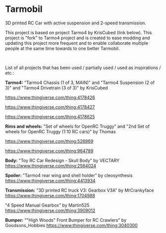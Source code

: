 # **Tarmobil**

3D printed RC Car with active suspension and 2-speed transmission.

This project is based on project Tarmo4 by KrisCubed (link below). This project is "fork" to Tarmo4 project and is created to ease modding and updating this project more frequent and to enable collaborate multiple people at the same time towards to one better Tarmobil.

&nbsp;

List of all projects that has been used / partially used / used as inspirations / etc.:

**Tarmo4:**
"Tarmo4 Chassis (1 of 3, MAIN)" and "Tarmo4 Suspension (2 of 3)" and "Tarmo4 Drivetrain (3 of 3)" by KrisCubed

https://www.thingiverse.com/thing:4178426

https://www.thingiverse.com/thing:4178427

https://www.thingiverse.com/thing:4178625

**Rims and wheels:**
"Set of wheels for OpenRC Truggy" and "2nd Set of wheels for OpenRC Truggy (1:10 RC cars)" by Thomas

https://www.thingiverse.com/thing:526969

https://www.thingiverse.com/thing:964789

**Body:**
"Toy RC Car Redesign - Skull Body" by VECTARY
https://www.thingiverse.com/thing:2564024

**Spoiler:**
"Tarmo4 rear wing and shell holder" by cleosynthesis
https://www.thingiverse.com/thing:4413934

**Transmission:**
"3D printed RC truck V3: Gearbox V3A" by MrCrankyface
https://www.thingiverse.com/thing:1704988

"4 Speed Manual Gearbox" by Martin525
https://www.thingiverse.com/thing:3909012

**Bumper:**
""High Woods" Front Bumper for RC Crawlers" by Goodsons_Hobbies
https://www.thingiverse.com/thing:3040300
